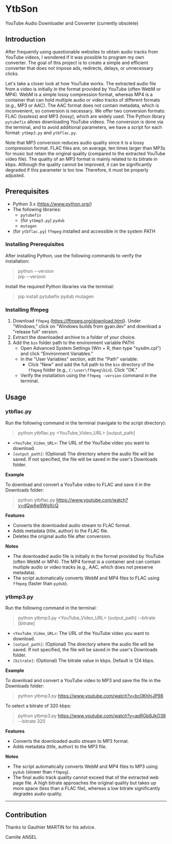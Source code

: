 # YtbSon

YouTube Audio Downloader and Converter (currently obsolete)

## Introduction

After frequently using questionable websites to obtain audio tracks from YouTube videos, I wondered if it was possible to program my own converter. The goal of this project is to create a simple and efficient converter that does not impose ads, redirects, delays, or unnecessary clicks.

Let's take a closer look at how YouTube works. The extracted audio file from a video is initially in the format provided by YouTube (often WebM or MP4). WebM is a simple lossy compression format, whereas MP4 is a container that can hold multiple audio or video tracks of different formats (e.g., MP3 or AAC). The AAC format does not contain metadata, which is inconvenient, so conversion is necessary. We offer two conversion formats: FLAC (lossless) and MP3 (lossy), which are widely used. The Python library `pytubefix` allows downloading YouTube videos. The conversion is done via the terminal, and to avoid additional parameters, we have a script for each format: `ytbmp3.py` and `ytbflac.py`.

Note that MP3 conversion reduces audio quality since it is a lossy compression format. FLAC files are, on average, ten times larger than MP3s for music but retain the original quality (compared to the extracted YouTube video file). The quality of an MP3 format is mainly related to its bitrate in kbps. Although the quality cannot be improved, it can be significantly degraded if this parameter is too low. Therefore, it must be properly adjusted.

## Prerequisites

- Python 3.x (<https://www.python.org/>)
- The following libraries:
  - `pytubefix`
  - (for `ytbmp3.py`) `pydub`
  - `mutagen`
- (for `ytbflac.py`) `ffmpeg` installed and accessible in the system PATH

### Installing Prerequisites

After installing Python, use the following commands to verify the installation:

> python --version  
> pip --version  

Install the required Python libraries via the terminal:

> pip install pytubefix pydub mutagen  

### Installing ffmpeg

1. Download `ffmpeg` (<https://ffmpeg.org/download.html>). Under "Windows," click on "Windows builds from gyan.dev" and download a "release full" version.
2. Extract the downloaded archive to a folder of your choice.
3. Add the `bin` folder path to the environment variable PATH:
   - Open Advanced System Settings (Win + R, then type "sysdm.cpl") and click "Environment Variables."
   - In the "User Variables" section, edit the "Path" variable:
     - Click "New" and add the full path to the `bin` directory of the `ffmpeg` folder (e.g., `C:\user\ffmpeg\bin`). Click "OK."
   - Verify the installation using the `ffmpeg -version` command in the terminal.

## Usage

### ytbflac.py

Run the following command in the terminal (navigate to the script directory):

> python ytbflac.py <YouTube_Video_URL> [output_path]

- `<YouTube_Video_URL>`: The URL of the YouTube video you want to download.
- `[output_path]`: (Optional) The directory where the audio file will be saved. If not specified, the file will be saved in the user's Downloads folder.

**Example**

To download and convert a YouTube video to FLAC and save it in the Downloads folder:

> python ytbflac.py https://www.youtube.com/watch?v=dQw4w9WgXcQ

**Features**

- Converts the downloaded audio stream to FLAC format.
- Adds metadata (title, author) to the FLAC file.
- Deletes the original audio file after conversion.

**Notes**

- The downloaded audio file is initially in the format provided by YouTube (often WebM or MP4). The MP4 format is a container and can contain multiple audio or video tracks (e.g., AAC, which does not preserve metadata).
- The script automatically converts WebM and MP4 files to FLAC using `ffmpeg` (faster than `pydub`).

### ytbmp3.py

Run the following command in the terminal:

> python ytbmp3.py <YouTube_Video_URL> [output_path] --bitrate [bitrate]

- `<YouTube_Video_URL>`: The URL of the YouTube video you want to download.
- `[output_path]`: (Optional) The directory where the audio file will be saved. If not specified, the file will be saved in the user's Downloads folder.
- `[bitrate]`: (Optional) The bitrate value in kbps. Default is 124 kbps.

**Example**

To download and convert a YouTube video to MP3 and save the file in the Downloads folder:

> python ytbmp3.py https://www.youtube.com/watch?v=bc0KhhjJP98

To select a bitrate of 320 kbps:

> python ytbmp3.py https://www.youtube.com/watch?v=aqRGb8JkO38 --bitrate 320

**Features**

- Converts the downloaded audio stream to MP3 format.
- Adds metadata (title, author) to the MP3 file.

**Notes**

- The script automatically converts WebM and MP4 files to MP3 using `pydub` (slower than `ffmpeg`).
- The final audio track quality cannot exceed that of the extracted web page file. A high bitrate approaches the original quality but takes up more space (less than a FLAC file), whereas a low bitrate significantly degrades audio quality.

-------------------------------------------------
## Contribution

Thanks to Gauthier MARTIN for his advice.

Camille ANSEL

